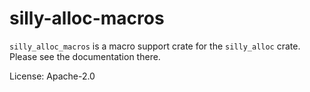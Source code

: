 # silly-alloc-macros

`silly_alloc_macros` is a macro support crate for the `silly_alloc` crate. Please see the documentation there.

License: Apache-2.0
